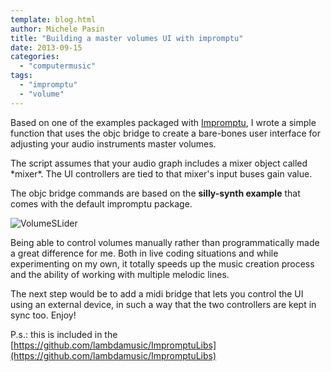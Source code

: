 ```yaml
---
template: blog.html
author: Michele Pasin
title: "Building a master volumes UI with impromptu"
date: 2013-09-15
categories: 
  - "computermusic"
tags: 
  - "impromptu"
  - "volume"
---
```


Based on one of the examples packaged with [Impromptu](http://impromptu.moso.com.au/), I wrote a simple function that uses the objc bridge to create a bare-bones user interface for adjusting your audio instruments master volumes.

The script assumes that your audio graph includes a mixer object called \*mixer\*. The UI controllers are tied to that mixer's input buses gain value.

The objc bridge commands are based on the **silly-synth example** that comes with the default impromptu package.

![VolumeSLider](/img/volumeSLider1.png)

Being able to control volumes manually rather than programmatically made a great difference for me. Both in live coding situations and while experimenting on my own, it totally speeds up the music creation process and the ability of working with multiple melodic lines.

The next step would be to add a midi bridge that lets you control the UI using an external device, in such a way that the two controllers are kept in sync too. Enjoy!

<script src="https://gist.github.com/lambdamusic/6570105.js"></script>

P.s.: this is included in the [https://github.com/lambdamusic/ImpromptuLibs](https://github.com/lambdamusic/ImpromptuLibs)
